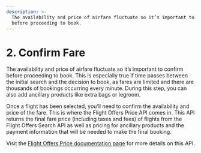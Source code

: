 ```yaml
---
description: >-
  The availability and price of airfare fluctuate so it’s important to confirm
  before proceeding to book.
---
```


# 2. Confirm Fare

The availability and price of airfare fluctuate so it’s important to confirm before proceeding to book. This is especially true if time passes between the initial search and the decision to book, as fares are limited and there are thousands of bookings occurring every minute. During this step, you can also add ancillary products like extra bags or legroom.

Once a flight has been selected, you’ll need to confirm the availability and price of the fare. This is where the Flight Offers Price API comes in. This API returns the final fare price \(including taxes and fees\) of flights from the Flight Offers Search API as well as pricing for ancillary products and the payment information that will be needed to make the final booking. 

Visit the [Flight Offers Price documentation page](https://developers.amadeus.com/self-service/category/air/api-doc/flight-offers-price) for more details on this API.

